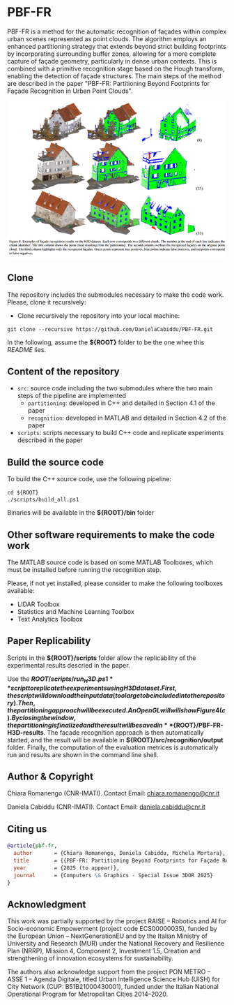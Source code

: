 # PBF-FR

PBF-FR is a method for the automatic recognition of façades within complex urban scenes represented as point clouds. The algorithm employs an enhanced partitioning strategy that extends beyond strict building footprints by incorporating surrounding buffer zones, allowing for a more complete capture of façade geometry, particularly in dense urban contexts. This is combined with a primitive recognition stage based on the Hough transform, enabling the detection of façade structures. The main steps of the method are described in the paper "PBF-FR: Partitioning Beyond Footprints for Façade Recognition in Urban Point Clouds".

![Representative Image](images/representative_image.png)

## Clone
The repository includes the submodules necessary to make the code work. Please, clone it recursively:

- Clone recursively the repository into your local machine:
```
git clone --recursive https://github.com/DanielaCabiddu/PBF-FR.git
```

In the following, assume the **${ROOT}** folder to be the one whee this *README* lies.

## Content of the repository
- `src`: source code including the two submodules where the two main steps of the pipeline are implemented
  - `partitioning`: developed in C++ and detailed in Section 4.1 of the paper 
  - `recognition`: developed in MATLAB and detailed in Section 4.2 of the paper 
- `scripts`: scripts necessary to build C++ code and replicate experiments described in the paper

## Build the source code
To build the C++ source code, use the following pipeline:

```
cd ${ROOT}
./scripts/build_all.ps1
```

Binaries will be available in the **${ROOT}/bin** folder

## Other software requirements to make the code work

The MATLAB source code is based on some MATLAB Toolboxes, which must be installed before running the recognition step.

Please, if not yet installed, please consider to make the following toolboxes available:

- LIDAR Toolbox
- Statistics and Machine Learning Toolbox
- Text Analytics Toolbox

## Paper Replicability

Scripts in the **${ROOT}/scripts** folder allow the replicability of the experimental results descried in the paper. 

Use the **${ROOT}/scripts/run_H3D.ps1** script to replicate the experiments using H3D dataset. First, the script will download the input data (too large to be included into the repository). Then, the partitioning approach will be executed. An OpenGL will will show Figure 4(c). By closing the window, the partitioning is finalized and the result will be saved in **${ROOT}/PBF-FR-H3D-results**. The facade recognition approach is then automatically started, and the result will be available in **${ROOT}/src/recognition/output** folder. Finally, the computation of the evaluation metrices is automatically run and results are shown in the command line shell.

## Author & Copyright

Chiara Romanengo (CNR-IMATI). Contact Email: chiara.romanengo@cnr.it

Daniela Cabiddu (CNR-IMATI). Contact Email: daniela.cabiddu@cnr.it

## Citing us
```bibtex
@article{pbf-fr,
  author       = {Chiara Romanengo, Daniela Cabiddu, Michela Mortara},
  title        = {{PBF-FR: Partitioning Beyond Footprints for Façade Recognition in Urban Point Clouds}},
  year         = {2025 (to appear)},
  journal      = {Computers \& Graphics - Special Issue 3DOR 2025}
}
```

## Acknowledgment

This work was partially supported by the project RAISE – Robotics and AI for Socio-economic Empowerment (project code ECS00000035), funded by the European Union – NextGenerationEU and by the Italian Ministry of University and Research (MUR) under the National Recovery and Resilience Plan (NRRP), Mission 4, Component 2, Investment 1.5, Creation and strengthening of innovation ecosystems for sustainability.

The authors also acknowledge support from the project PON METRO – ASSE 1 – Agenda Digitale, titled Urban Intelligence Science Hub (UISH) for City Network (CUP: B51B21000430001), funded under the Italian National Operational Program for Metropolitan Cities 2014–2020.
